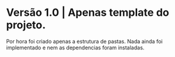 # Versão 1.0 | Apenas template do projeto.<br/>
Por hora foi criado apenas a estrutura de pastas. Nada ainda foi implementado e nem as dependencias foram instaladas.
